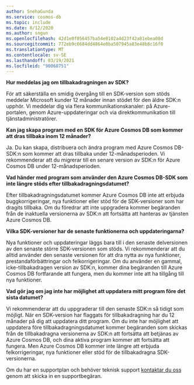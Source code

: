 ```yaml
---
author: SnehaGunda
ms.service: cosmos-db
ms.topic: include
ms.date: 8/12/2020
ms.author: sngun
ms.openlocfilehash: 42d1e0f056457ba54e0102a4d23f42a81ebea08d
ms.sourcegitcommit: 772eb9c6684dd4864e0ba507945a83e48b8c16f0
ms.translationtype: MT
ms.contentlocale: sv-SE
ms.lasthandoff: 03/19/2021
ms.locfileid: "90068751"
---
```

**Hur meddelas jag om tillbakadragningen av SDK?**

För att säkerställa en smidig övergång till en SDK-version som stöds meddelar Microsoft kunder 12 månader innan stödet för den äldre SDK:n upphör. Vi meddelar dig via flera kommunikationskanaler: på Azure-portalen, genom Azure-uppdateringar och via direktkommunikation till tjänstadministratörer.

**Kan jag skapa program med en SDK för Azure Cosmos DB som kommer att dras tillbaka inom 12 månader?** 

Ja. Du kan skapa, distribuera och ändra program med Azure Cosmos DB-SDK:n som kommer att dras tillbaka under 12-månadsperioden. Vi rekommenderar att du migrerar till en senare version av SDK:n för Azure Cosmos DB under 12-månadsperioden. 

**Vad händer med program som använder den Azure Cosmos DB-SDK som inte längre stöds efter tillbakadragningsdatumet?** 

Efter tillbakadragningsdatumet kommer Azure Cosmos DB inte att erbjuda buggkorrigeringar, nya funktioner eller stöd för de SDK-versioner som har dragits tillbaka. Om du föredrar att inte uppgradera kommer begäranden från de inaktuella versionerna av SDK:n att fortsätta att hanteras av tjänsten Azure Cosmos DB. 

**Vilka SDK-versioner har de senaste funktionerna och uppdateringarna?**

Nya funktioner och uppdateringar läggs bara till i den senaste delversionen av den senaste större SDK-versionen som stöds. Vi rekommenderar att du alltid använder den senaste versionen för att dra nytta av nya funktioner, prestandaförbättringar och felkorrigeringar. Om du använder en gammal, icke-tillbakadragen version av SDK:n, kommer dina begäranden till Azure Cosmos DB fortfarande att fungera, men du kommer inte att ha tillgång till nya funktioner.  

**Vad gör jag om jag inte har möjlighet att uppdatera mitt program före det sista datumet?**

Vi rekommenderar att du uppgraderar till den senaste SDK:n så tidigt som möjligt. När en SDK-version har flaggats för tillbakadragning har du 12 månader på dig att uppdatera ditt program. Om du inte har möjlighet att uppdatera före tillbakadragningsdatumet kommer begäranden som skickas från de tillbakadragna versionerna av SDK:n att fortsätta att betjänas av Azure Cosmos DB, och dina aktiva program kommer att fortsätta att fungera. Men Azure Cosmos DB kommer inte längre att erbjuda felkorrigeringar, nya funktioner eller stöd för de tillbakadragna SDK-versionerna. 

Om du har en supportplan och behöver teknisk support [kontaktar du oss](https://portal.azure.com/#blade/Microsoft_Azure_Support/HelpAndSupportBlade/overview) genom att skicka in en supportbegäran.
    


